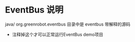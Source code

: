 
# EventBus 说明  
  
  java/ org.greenrobot.eventbus 目录中是 eventbus 带解释的源码  
  
  * 注释掉这个才可以正常运行EventBus demo项目